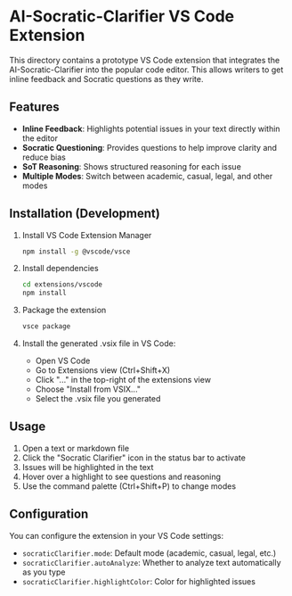 # AI-Socratic-Clarifier VS Code Extension

This directory contains a prototype VS Code extension that integrates the AI-Socratic-Clarifier into the popular code editor. This allows writers to get inline feedback and Socratic questions as they write.

## Features

- **Inline Feedback**: Highlights potential issues in your text directly within the editor
- **Socratic Questioning**: Provides questions to help improve clarity and reduce bias
- **SoT Reasoning**: Shows structured reasoning for each issue
- **Multiple Modes**: Switch between academic, casual, legal, and other modes

## Installation (Development)

1. Install VS Code Extension Manager
   ```bash
   npm install -g @vscode/vsce
   ```

2. Install dependencies
   ```bash
   cd extensions/vscode
   npm install
   ```

3. Package the extension
   ```bash
   vsce package
   ```

4. Install the generated .vsix file in VS Code:
   - Open VS Code
   - Go to Extensions view (Ctrl+Shift+X)
   - Click "..." in the top-right of the extensions view
   - Choose "Install from VSIX..."
   - Select the .vsix file you generated

## Usage

1. Open a text or markdown file
2. Click the "Socratic Clarifier" icon in the status bar to activate
3. Issues will be highlighted in the text
4. Hover over a highlight to see questions and reasoning
5. Use the command palette (Ctrl+Shift+P) to change modes

## Configuration

You can configure the extension in your VS Code settings:
- `socraticClarifier.mode`: Default mode (academic, casual, legal, etc.)
- `socraticClarifier.autoAnalyze`: Whether to analyze text automatically as you type
- `socraticClarifier.highlightColor`: Color for highlighted issues
